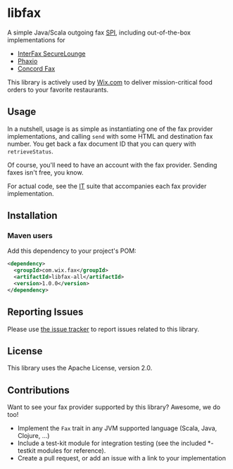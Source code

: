 # libfax
A simple Java/Scala outgoing fax [SPI](https://en.wikipedia.org/wiki/Service_provider_interface), including out-of-the-box implementations for
* [InterFax SecureLounge](http://www.interfax.net/en/solutions/pci_fax/outbound_pci)
* [Phaxio](https://www.phaxio.com/)
* [Concord Fax](http://concordfax.com/)

This library is actively used by [Wix.com](http://www.wix.com/) to deliver mission-critical food orders to your favorite restaurants.

## Usage
In a nutshell, usage is as simple as instantiating one of the fax provider implementations, and calling `send` with some HTML and destination fax number. You get back a fax document ID that you can query with `retrieveStatus`.

Of course, you'll need to have an account with the fax provider. Sending faxes isn't free, you know.

For actual code, see the [IT](https://en.wikipedia.org/wiki/Integration_testing) suite that accompanies each fax provider implementation.

## Installation
### Maven users

Add this dependency to your project's POM:

```xml
<dependency>
  <groupId>com.wix.fax</groupId>
  <artifactId>libfax-all</artifactId>
  <version>1.0.0</version>
</dependency>
```

## Reporting Issues

Please use [the issue tracker](https://github.com/wix/libfax/issues) to report issues related to this library.

## License
This library uses the Apache License, version 2.0.

## Contributions
Want to see your fax provider supported by this library? Awesome, we do too!
* Implement the `Fax` trait in any JVM supported language (Scala, Java, Clojure, ...)
* Include a test-kit module for integration testing (see the included *-testkit modules for reference).
* Create a pull request, or add an issue with a link to your implementation
